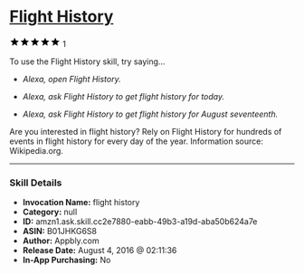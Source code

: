 # [Flight History](http://alexa.amazon.com/#skills/amzn1.ask.skill.cc2e7880-eabb-49b3-a19d-aba50b624a7e)
![5 stars](../../images/ic_star_black_18dp_1x.png)![5 stars](../../images/ic_star_black_18dp_1x.png)![5 stars](../../images/ic_star_black_18dp_1x.png)![5 stars](../../images/ic_star_black_18dp_1x.png)![5 stars](../../images/ic_star_black_18dp_1x.png) 1

To use the Flight History skill, try saying...

* *Alexa, open Flight History.*

* *Alexa, ask Flight History to get flight history for today.*

* *Alexa, ask Flight History to get flight history for August seventeenth.*

Are you interested in flight history? Rely on Flight History for hundreds of events in flight history for every day of the year. Information source: Wikipedia.org.

***

### Skill Details

* **Invocation Name:** flight history
* **Category:** null
* **ID:** amzn1.ask.skill.cc2e7880-eabb-49b3-a19d-aba50b624a7e
* **ASIN:** B01JHKG6S8
* **Author:** Appbly.com
* **Release Date:** August 4, 2016 @ 02:11:36
* **In-App Purchasing:** No

